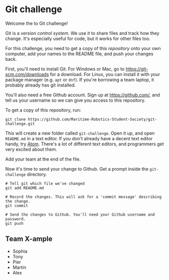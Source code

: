 # Git challenge

Welcome the to Git challenge!

Git is a *version control system*. We use it to share files and track how they
change. It's especially useful for code, but it works for other files too.

For this challenge, you need to get a copy of this *repository* onto your own
computer, add your names to the README file, and push your changes back.

First, you'll need to install Git. For Windows or Mac, go to
https://git-scm.com/downloads for a download. For Linux, you can install it with
your package manager (e.g. `apt` or `dnf`). If you're borrowing a team laptop,
it probably already has git installed.

You'll also need a free Github account. Sign up at https://github.com/, and tell
us your username so we can give you access to this repository.

To get a copy of this repository, run:

    git clone https://github.com/Maritime-Robotics-Student-Society/git-challenge.git

This will create a new folder called `git-challenge`. Open it up, and open
`README.md` in a text editor. If you don't already have a decent text editor handy,
try [Atom](https://atom.io/). There's a lot of different text editors, and
programmers get very excited about them.

Add your team at the end of the file.

Now it's time to send your change to Github. Get a prompt inside the
`git-challenge` directory.

    # Tell git which file we've changed
    git add README.md
    
    # Record the changes. This will ask for a 'commit message' describing the change.
    git commit
    
    # Send the changes to Github. You'll need your Github username and password.
    git push

## Team X-ample

- Sophia
- Tony
- Pier
- Martin
- Alex
